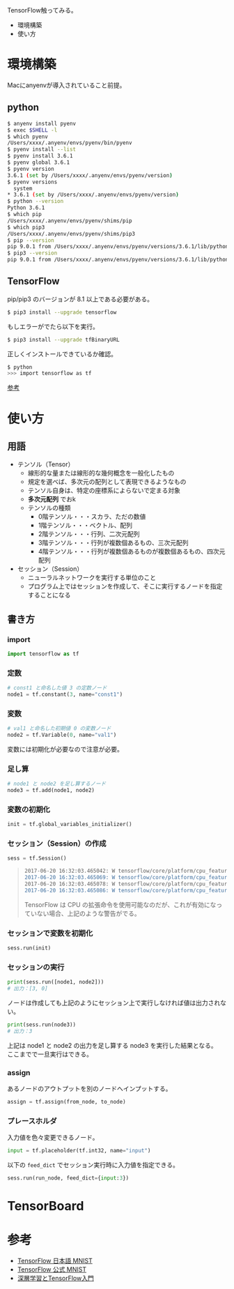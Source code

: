 TensorFlow触ってみる。

- 環境構築
- 使い方

# 環境構築

Macにanyenvが導入されていること前提。

## python

```sh
$ anyenv install pyenv
$ exec $SHELL -l
$ which pyenv
/Users/xxxx/.anyenv/envs/pyenv/bin/pyenv
$ pyenv install --list
$ pyenv install 3.6.1
$ pyenv global 3.6.1
$ pyenv version
3.6.1 (set by /Users/xxxx/.anyenv/envs/pyenv/version)
$ pyenv versions
  system
* 3.6.1 (set by /Users/xxxx/.anyenv/envs/pyenv/version)
$ python --version
Python 3.6.1
$ which pip
/Users/xxxx/.anyenv/envs/pyenv/shims/pip
$ which pip3
/Users/xxxx/.anyenv/envs/pyenv/shims/pip3
$ pip --version
pip 9.0.1 from /Users/xxxx/.anyenv/envs/pyenv/versions/3.6.1/lib/python3.6/site-packages (python 3.6)
$ pip3 --version
pip 9.0.1 from /Users/xxxx/.anyenv/envs/pyenv/versions/3.6.1/lib/python3.6/site-packages (python 3.6)
```

## TensorFlow

pip/pip3 のバージョンが 8.1 以上である必要がある。

```sh
$ pip3 install --upgrade tensorflow
```

もしエラーがでたら以下を実行。

```sh
$ pip3 install --upgrade tfBinaryURL
```

正しくインストールできているか確認。

```sh
$ python
>>> import tensorflow as tf
```

[参考](https://www.tensorflow.org/install/install_mac)


# 使い方

## 用語

- テンソル（Tensor）
  - 線形的な量または線形的な幾何概念を一般化したもの
  - 規定を選べば、多次元の配列として表現できるようなもの
  - テンソル自身は、特定の座標系によらないで定まる対象
  - **多次元配列** でおk
  - テンソルの種類
    - 0階テンソル・・・スカラ、ただの数値
    - 1階テンソル・・・ベクトル、配列
    - 2階テンソル・・・行列、二次元配列
    - 3階テンソル・・・行列が複数個あるもの、三次元配列
    - 4階テンソル・・・行列が複数個あるものが複数個あるもの、四次元配列
- セッション（Session）
  - ニューラルネットワークを実行する単位のこと
  - プログラム上ではセッションを作成して、そこに実行するノードを指定することになる

## 書き方

### import

```python
import tensorflow as tf
```

### 定数

```python
# const1 と命名した値 3 の定数ノード
node1 = tf.constant(3, name="const1")
```

### 変数

```python
# val1 と命名した初期値 0 の変数ノード
node2 = tf.Variable(0, name="val1")
```

変数には初期化が必要なので注意が必要。

### 足し算

```python
# node1 と node2 を足し算するノード
node3 = tf.add(node1, node2)
```

### 変数の初期化

```python
init = tf.global_variables_initializer()
```

### セッション（Session）の作成

```python
sess = tf.Session()
```

> ```sh
> 2017-06-20 16:32:03.465042: W tensorflow/core/platform/cpu_feature_guard.cc:45] The TensorFlow library wasn't compiled to use SSE4.2 instructions, but these are available on your machine and could speed up CPU computations.
> 2017-06-20 16:32:03.465069: W tensorflow/core/platform/cpu_feature_guard.cc:45] The TensorFlow library wasn't compiled to use AVX instructions, but these are available on your machine and could speed up CPU computations.
> 2017-06-20 16:32:03.465078: W tensorflow/core/platform/cpu_feature_guard.cc:45] The TensorFlow library wasn't compiled to use AVX2 instructions, but these are available on your machine and could speedup CPU computations.
> 2017-06-20 16:32:03.465086: W tensorflow/core/platform/cpu_feature_guard.cc:45] The TensorFlow library wasn't compiled to use FMA instructions, but these are available on your machine and could speed up CPU computations.
> ```
>
> TensorFlow は CPU の拡張命令を使用可能なのだが、これが有効になっていない場合、上記のような警告がでる。

### セッションで変数を初期化

```python
sess.run(init)
```

### セッションの実行

```python
print(sess.run([node1, node2]))
# 出力：[3, 0]
```

ノードは作成しても上記のようにセッション上で実行しなければ値は出力されない。

```python
print(sess.run(node3))
# 出力：3
```

上記は node1 と node2 の出力を足し算する node3 を実行した結果となる。  
ここまでで一旦実行はできる。

### assign

あるノードのアウトプットを別のノードへインプットする。

```python
assign = tf.assign(from_node, to_node)
```

### プレースホルダ

入力値を色々変更できるノード。

```python
input = tf.placeholder(tf.int32, name="input")
```

以下の `feed_dict` でセッション実行時に入力値を指定できる。

```python
sess.run(run_node, feed_dict={input:3})
```

# TensorBoard

# 参考

- [TensorFlow 日本語 MNIST](http://www.tensorflow-partner.jp/mnist-beginner)
- [TensorFlow 公式 MNIST](https://www.tensorflow.org/get_started/mnist/beginners)
- [深層学習とTensorFlow入門](https://www.slideshare.net/tak9029/tensorflow-67483532)
